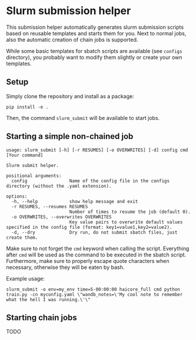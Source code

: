 # Slurm submission helper

This submission helper automatically generates slurm submission scripts based on reusable templates and starts them for you. 
Next to normal jobs, also the automatic creation of chain jobs is supported.

While some basic templates for sbatch scripts are available (see `configs` directory), you probably want to modify them
slightly or create your own templates.

## Setup

Simply clone the repository and install as a package:

```
pip install -e .
```

Then, the command `slurm_submit` will be available to start jobs.


## Starting a simple non-chained job

```
usage: slurm_submit [-h] [-r RESUMES] [-o OVERWRITES] [-d] config cmd [Your command]

Slurm submit helper.

positional arguments:
  config                Name of the config file in the configs directory (without the .yaml extension).

options:
  -h, --help            show help message and exit
  -r RESUMES, --resumes RESUMES
                        Number of times to resume the job (default 0).
  -o OVERWRITES, --overwrites OVERWRITES
                        Key value pairs to overwrite default values specified in the config file (format: key1=value1,key2=value2).
  -d, --dry             Dry run, do not submit sbatch files, just create them.
```

Make sure to not forget the `cmd` keyword when calling the script. Everything after `cmd` will be used as 
the command to be executed in the sbatch script. Furthermore, make sure to properly escape quote characters when necessary,
otherwise they will be eaten by bash.

Example usage:

```
slurm_submit -o env=my_env time=5-00:00:00 haicore_full cmd python train.py -cn myconfig.yaml \"wandb_notes=\'My cool note to remember what the hell I was running.\'\"
```

## Starting chain jobs

TODO